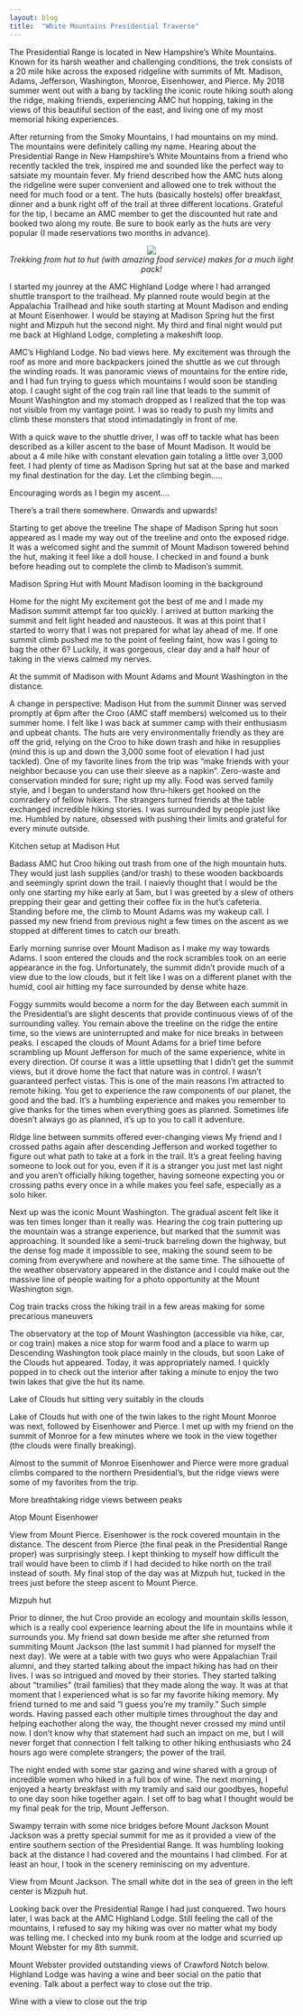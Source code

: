 ```yaml
---
layout: blog
title:  "White Mountains Presidential Traverse"
---
```

The Presidential Range is located in New Hampshire’s White Mountains. Known for its harsh weather and challenging conditions, the trek consists of a 20 mile hike across the exposed ridgeline with summits of Mt. Madison, Adams, Jefferson, Washington, Monroe, Eisenhower, and Pierce. My 2018 summer went out with a bang by tackling the iconic route hiking south along the ridge, making friends, experiencing AMC hut hopping, taking in the views of this beautiful section of the east, and living one of my most memorial hiking experiences.

After returning from the Smoky Mountains, I had mountains on my mind. The mountains were definitely calling my name. Hearing about the Presidential Range in New Hampshire’s White Mountains from a friend who recently tackled the trek, inspired me and sounded like the perfect way to satsiate my mountain fever. My friend described how the AMC huts along the ridgeline were super convenient and allowed one to trek without the need for much food or a tent. The huts (basically hostels) offer breakfast, dinner and a bunk right off of the trail at three different locations. Grateful for the tip, I became an AMC member to get the discounted hut rate and booked two along my route. Be sure to book early as the huts are very popular (I made reservations two months in advance).

<p align="center">
  <img src="/../assets/presidential-traverse/1.jpg"><br>
  <i>Trekking from hut to hut (with amazing food service) makes for a much light pack!</i>
</p>

I started my jounrey at the AMC Highland Lodge where I had arranged shuttle transport to the trailhead. My planned route would begin at the Appalachia Trailhead and hike south starting at Mount Madison and ending at Mount Eisenhower. I would be staying at Madison Spring hut the first night and Mizpuh hut the second night. My third and final night would put me back at Highland Lodge, completing a makeshift loop.


AMC’s Highland Lodge. No bad views here.
My excitement was through the roof as more and more backpackers joined the shuttle as we cut through the winding roads. It was panoramic views of mountains for the entire ride, and I had fun trying to guess which mountains I would soon be standing atop. I caught sight of the cog train rail line that leads to the summit of Mount Washington and my stomach dropped as I realized that the top was not visible from my vantage point. I was so ready to push my limits and climb these monsters that stood intimadatingly in front of me.

With a quick wave to the shuttle driver, I was off to tackle what has been described as a killer ascent to the base of Mount Madison. It would be about a 4 mile hike with constant elevation gain totaling a little over 3,000 feet. I had plenty of time as Madison Spring hut sat at the base and marked my final destination for the day. Let the climbing begin…..


Encouraging words as I begin my ascent….

There’s a trail there somewhere. Onwards and upwards!

Starting to get above the treeline
The shape of Madison Spring hut soon appeared as I made my way out of the treeline and onto the exposed ridge. It was a welcomed sight and the summit of Mount Madison towered behind the hut, making it feel like a doll house. I checked in and found a bunk before heading out to complete the climb to Madison’s summit.


Madison Spring Hut with Mount Madison looming in the background


Home for the night
My excitement got the best of me and I made my Madison summit attempt far too quickly. I arrived at button marking the summit and felt light headed and nausteous. It was at this point that I started to worry that I was not prepared for what lay ahead of me. If one summit climb pushed me to the point of feeling faint, how was I going to bag the other 6? Luckily, it was gorgeous, clear day and a half hour of taking in the views calmed my nerves.


At the summit of Madison with Mount Adams and Mount Washington in the distance.

A change in perspective: Madison Hut from the summit
Dinner was served promptly at 6pm after the Croo (AMC staff members) welcomed us to their summer home. I felt like I was back at summer camp with their enthusiasm and upbeat chants. The huts are very environmentally friendly as they are off the grid, relying on the Croo to hike down trash and hike in resupplies (mind this is up and down the 3,000 some foot of elevation I had just tackled). One of my favorite lines from the trip was “make friends with your neighbor because you can use their sleeve as a napkin”. Zero-waste and conservation minded for sure; right up my ally. Food was served family style, and I began to understand how thru-hikers get hooked on the comradery of fellow hikers. The strangers turned friends at the table exchanged incredible hiking stories. I was surrounded by people just like me. Humbled by nature, obsessed with pushing their limits and grateful for every minute outside.


Kitchen setup at Madison Hut

Badass AMC hut Croo hiking out trash from one of the high mountain huts. They would just lash supplies (and/or trash) to these wooden backboards and seemingly sprint down the trail.
I naievly thought that I would be the only one starting my hike early at 5am, but I was greeted by a slew of others prepping their gear and getting their coffee fix in the hut’s cafeteria. Standing before me, the climb to Mount Adams was my wakeup call. I passed my new friend from previous night a few times on the ascent as we stopped at different times to catch our breath.


Early morning sunrise over Mount Madison as I make my way towards Adams.
I soon entered the clouds and the rock scrambles took on an eerie appearance in the fog. Unfortunately, the summit didn’t provide much of a view due to the low clouds, but it felt like I was on a different planet with the humid, cool air hitting my face surrounded by dense white haze.


Foggy summits would become a norm for the day
Between each summit in the Presidential’s are slight descents that provide continuous views of of the surrounding valley. You remain above the treeline on the ridge the entire time, so the views are uninterrupted and make for nice breaks in between peaks. I escaped the clouds of Mount Adams for a brief time before scrambling up Mount Jefferson for much of the same experience, white in every direction. Of course it was a little upsetting that I didn’t get the summit views, but it drove home the fact that nature was in control. I wasn’t guaranteed perfect vistas. This is one of the main reasons I’m attracted to remote hiking. You get to experience the raw components of our planet, the good and the bad. It’s a humbling experience and makes you remember to give thanks for the times when everything goes as planned. Sometimes life doesn’t always go as planned, it’s up to you to call it adventure.


Ridge line between summits offered ever-changing views
My friend and I crossed paths again after descending Jefferson and worked together to figure out what path to take at a fork in the trail. It’s a great feeling having someone to look out for you, even if it is a stranger you just met last night and you aren’t officially hiking together, having someone expecting you or crossing paths every once in a while makes you feel safe, especially as a solo hiker.

Next up was the iconic Mount Washington. The gradual ascent felt like it was ten times longer than it really was. Hearing the cog train puttering up the mountain was a strange experience, but marked that the summit was approaching. It sounded like a semi-truck barreling down the highway, but the dense fog made it impossible to see, making the sound seem to be coming from everywhere and nowhere at the same time. The silhouette of the weather observatory appeared in the distance and I could make out the massive line of people waiting for a photo opportunity at the Mount Washington sign.


Cog train tracks cross the hiking trail in a few areas making for some precarious maneuvers


The observatory at the top of Mount Washington (accessible via hike, car, or cog train) makes a nice stop for warm food and a place to warm up
Descending Washington took place mainly in the clouds, but soon Lake of the Clouds hut appeared. Today, it was appropriately named. I quickly popped in to check out the interior after taking a minute to enjoy the two twin lakes that give the hut its name.


Lake of Clouds hut sitting very suitably in the clouds

Lake of Clouds hut with one of the twin lakes to the right
Mount Monroe was next, followed by Eisenhower and Pierce. I met up with my friend on the summit of Monroe for a few minutes where we took in the view together (the clouds were finally breaking).


Almost to the summit of Monroe
Eisenhower and Pierce were more gradual climbs compared to the northern Presidential’s, but the ridge views were some of my favorites from the trip.


More breathtaking ridge views between peaks

Atop Mount Eisenhower

View from Mount Pierce. Eisenhower is the rock covered mountain in the distance.
The descent from Pierce (the final peak in the Presidential Range proper) was surprisingly steep. I kept thinking to myself how difficult the trail would have been to climb if I had decided to hike north on the trail instead of south. My final stop of the day was at Mizpuh hut, tucked in the trees just before the steep ascent to Mount Pierce.


Mizpuh hut

Prior to dinner, the hut Croo provide an ecology and mountain skills lesson, which is a really cool experience learning about the life in mountains while it surrounds you.
My friend sat down beside me after she returned from summiting Mount Jackson (the last summit I had planned for myself the next day). We were at a table with two guys who were Appalachian Trail alumni, and they started talking about the impact hiking has had on their lives. I was so intrigued and moved by their stories. They started talking about “tramilies” (trail families) that they made along the way. It was at that moment that I experienced what is so far my favorite hiking memory. My friend turned to me and said “I guess you’re my tramily.” Such simple words. Having passed each other multiple times throughout the day and helping eachother along the way, the thought never crossed my mind until now. I don’t know why that statement had such an impact on me, but I will never forget that connection I felt talking to other hiking enthusiasts who 24 hours ago were complete strangers; the power of the trail.


The night ended with some star gazing and wine shared with a group of incredible women who hiked in a full box of wine.
The next morning, I enjoyed a hearty breakfast with my tramily and said our goodbyes, hopeful to one day soon hike together again. I set off to bag what I thought would be my final peak for the trip, Mount Jefferson.


Swampy terrain with some nice bridges before Mount Jackson
Mount Jackson was a pretty special summit for me as it provided a view of the entire southern section of the Presidential Range. It was humbling looking back at the distance I had covered and the mountains I had climbed. For at least an hour, I took in the scenery reminiscing on my adventure.


View from Mount Jackson. The small white dot in the sea of green in the left center is Mizpuh hut.

Looking back over the Presidential Range I had just conquered.
Two hours later, I was back at the AMC Highland Lodge. Still feeling the call of the mountains, I refused to say my hiking was over no matter what my body was telling me. I checked into my bunk room at the lodge and scurried up Mount Webster for my 8th summit.


Mount Webster provided outstanding views of Crawford Notch below.
Highland Lodge was having a wine and beer social on the patio that evening. Talk about a perfect way to close out the trip.


Wine with a view to close out the trip
